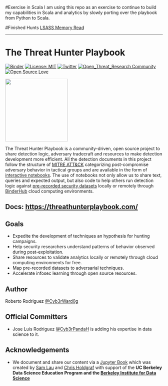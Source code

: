 #Exercise in Scala
I am using this repo as an exercise to continue to build my capabilities in Scala and analytics by slowly porting over the playbook from Python to Scala.

#Finished Hunts
[LSASS Memory Read](docs/hunts/windows/170105-LSASSMemoryReadAccess/LSASSMemoryRead.ipynb)




---------------------------------------
# The Threat Hunter Playbook

[![Binder](https://mybinder.org/badge_logo.svg)](https://mybinder.org/v2/gh/OTRF/ThreatHunter-Playbook/master)
[![License: MIT](https://img.shields.io/badge/License-MIT-yellow.svg)](https://opensource.org/licenses/MIT)
[![Twitter](https://img.shields.io/twitter/follow/HunterPlaybook.svg?style=social&label=Follow)](https://twitter.com/HunterPlaybook)
[![Open_Threat_Research Community](https://img.shields.io/badge/Open_Threat_Research-Community-brightgreen.svg)](https://twitter.com/OTR_Community)
[![Open Source Love](https://badges.frapsoft.com/os/v3/open-source.svg?v=103)](https://github.com/ellerbrock/open-source-badges/)

<img src="docs/images/logo/logo.png" width=200>

The Threat Hunter Playbook is a community-driven, open source project to share detection logic, adversary tradecraft and resources to make detection development more efficient. All the detection documents in this project follow the structure of [MITRE ATT&CK](https://attack.mitre.org/) categorizing post-compromise adversary behavior in tactical groups and are available in the form of [interactive notebooks](https://docs.jupyter.org/en/latest/projects/architecture/content-architecture.html#the-jupyter-notebook-format). The use of notebooks not only allow us to share text, queries and expected output, but also code to help others run detection logic against [pre-recorded security datasets](https://securitydatasets.com) locally or remotely through [BinderHub](https://mybinder.readthedocs.io/en/latest/index.html) cloud computing environments. 

## Docs: https://threathunterplaybook.com/
## Goals

* Expedite the development of techniques an hypothesis for hunting campaigns.
* Help security researchers understand patterns of behavior observed during post-exploitation.
* Share resources to validate analytics locally or remotely through cloud computing environments for free.
* Map pre-recorded datasets to adversarial techniques.
* Accelerate infosec learning through open source resources.

## Author

Roberto Rodriguez [@Cyb3rWard0g](https://twitter.com/Cyb3rWard0g)

## Official Committers

* Jose Luis Rodriguez [@Cyb3rPandaH](https://twitter.com/Cyb3rPandaH) is adding his expertise in data science to it.

## Acknowledgements

* We document and share our content via a [Jupyter Book](https://jupyterbook.org/intro.html) which was created by [Sam Lau](http://www.samlau.me/) and [Chris Holdgraf](https://predictablynoisy.com/) with support of the **UC Berkeley Data Science Education Program and the [Berkeley Institute for Data Science](https://bids.berkeley.edu/)**
